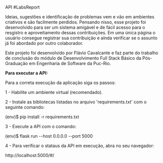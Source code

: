 API #LabsReport

Ideias, sugestões e identificação de problemas vem e vão em ambientes criativos e são facilmente perdidos. Pensando nisso, esse projeto foi desenvolvido para ser um sistema amigável e de fácil acesso para o resgistro e aproveitamento dessas contribuições. Em uma única página o usuário consegue registrar sua contribuição e ainda verificar se o assunto já foi abordado por outro colaborador.

Este projeto foi desenvolvido por Flávio Cavalcante e faz parte do trabalho de conclusão do módulo de
Desenvolvimento Full Stack Básico da Pós-Graduação em Engenharia de Software da Puc-Rio.

**Para executar a API:**

Para a correta execução da aplicação siga os passos:

1 - Habilite um ambiente virtual (recomendado).

2 - Instale as bibliotecas listadas no arquivo 'requirements.txt' com o seguinte comando:


(env)$ pip install -r requirements.txt

    
3 - Execute a API com o comando:


(env)$ flask run --host 0.0.0.0 --port 5000


4 - Para verificar o stataus da API em execução, abra no seu navegador:
    
http://localhost:5000/#/
    





